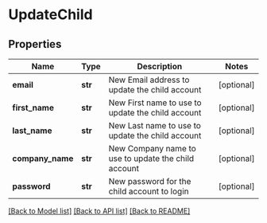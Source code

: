 # UpdateChild

## Properties
Name | Type | Description | Notes
------------ | ------------- | ------------- | -------------
**email** | **str** | New Email address to update the child account | [optional] 
**first_name** | **str** | New First name to use to update the child account | [optional] 
**last_name** | **str** | New Last name to use to update the child account | [optional] 
**company_name** | **str** | New Company name to use to update the child account | [optional] 
**password** | **str** | New password for the child account to login | [optional] 

[[Back to Model list]](../README.md#documentation-for-models) [[Back to API list]](../README.md#documentation-for-api-endpoints) [[Back to README]](../README.md)


